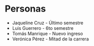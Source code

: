 # Personas

* Jaqueline Cruz - Último semestre
* Luis Guerrero - 6to semestre
* Tomás Manrique - Nuevo ingreso
* Verónica Pérez - Mitad de la carrera
